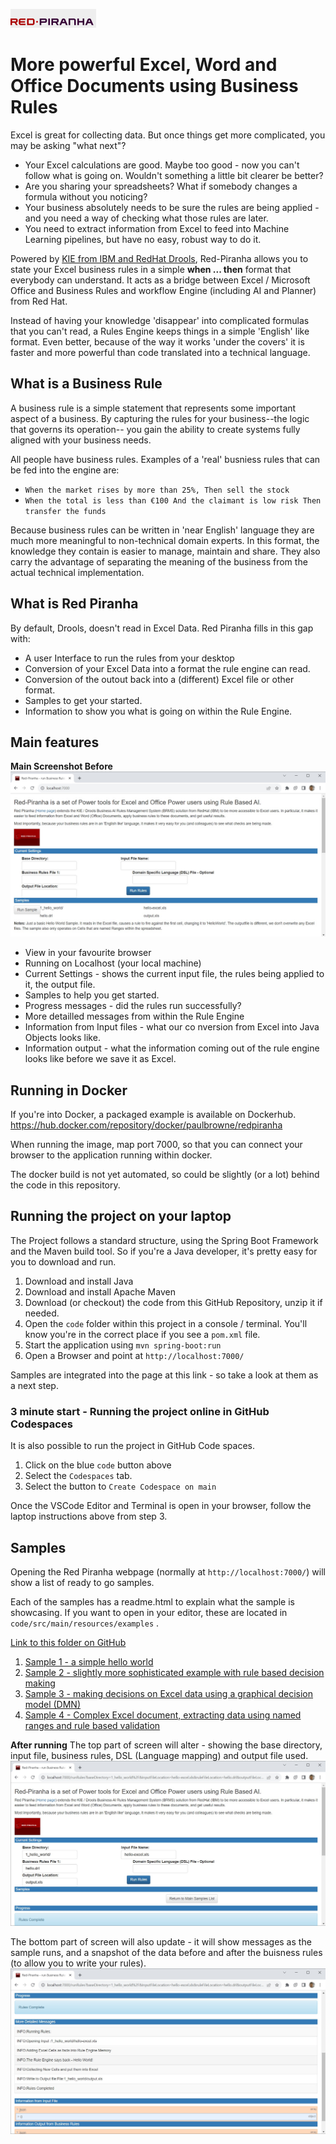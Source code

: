 
![Red Piranha Logo](/site/images/top/02.gif)

# More powerful Excel, Word and Office Documents using Business Rules

Excel is great for collecting data. But once things get more complicated, you may be asking "what next"?

* Your Excel calculations are good. Maybe too good - now you can't follow what is going on. Wouldn't something a little bit clearer be better?
* Are you sharing your spreadsheets? What if somebody changes a formula without you noticing?
* Your business absolutely needs to be sure the rules are being applied - and you need a way of checking what those rules are later.
* You need to extract information from Excel to feed into Machine Learning pipelines, but have no easy, robust way to do it.

Powered by [KIE from IBM and RedHat Drools](https://incubator.apache.org/clutch/kie.html), Red-Piranha allows you to state your Excel business rules in a simple **when ... then** format that everybody can understand.  It acts as a bridge between Excel / Microsoft Office and Business Rules and workflow Engine (including AI and Planner) from Red Hat.

Instead of having your knowledge 'disappear' into complicated formulas that you can't read, a Rules Engine keeps things in a simple 'English' like format. Even better, because of the way it works 'under the covers' it is faster and more powerful than code translated into a technical language.

## What is a Business Rule

A business rule is a simple statement that represents some important aspect of a business. By capturing the rules for your business--the logic that governs its operation-- you gain the ability to create systems fully aligned with your business needs.

All people have business rules. Examples of a 'real' busniess rules that can be fed into the engine are:

* `When the market rises by more than 25%, Then sell the stock`
* `When the total is less than €100 And the claimant is low risk Then transfer the funds`

Because business rules can be written in 'near English' language they are much more meaningful to non-technical domain experts. In this format, the knowledge they contain is easier to manage, maintain and share. They also carry the advantage of separating the meaning of the business from the actual technical implementation.

## What is Red Piranha

By default, Drools,  doesn't read in Excel Data. Red Piranha fills in this gap with:

* A user Interface to run the rules from your desktop
* Conversion of your Excel Data into a format the rule engine can read.
* Conversion of the outout back into a (different) Excel file or other format.
* Samples to get your started.
* Information to show you what is going on within the Rule Engine.

## Main features 

**Main Screenshot Before**
![Red Piranha Screenshot](/images/main-screenshot-before.jpg)


* View in your favourite browser
* Running on Localhost (your local machine)
* Current Settings - shows the current input file, the rules being applied to it, the output file.
* Samples to help you get started.
* Progress messages - did the rules run successfully?
* More detailled messages from within the Rule Engine
* Information from Input files - what our co
nversion from Excel into Java Objects looks like.
* Information output - what the information coming out of the rule engine looks like before we save it as Excel.

## Running in Docker
If you're into Docker, a packaged example is available on Dockerhub.
https://hub.docker.com/repository/docker/paulbrowne/redpiranha

When running the image, map port 7000, so that you can connect your browser to the application running within docker.

The docker build is not yet automated, so could be slightly (or a lot) behind the code in this repository.

## Running the project on your laptop 

The Project follows a standard structure, using the Spring Boot Framework and the Maven build tool. So if you're a Java developer, it's pretty easy for you to download and run.

1. Download and install Java
1. Download and install Apache Maven
1. Download (or checkout) the code from this GitHub Repository, unzip it if needed.
1. Open the `code` folder within this project in a console / terminal. You'll know you're in the correct place if you see a `pom.xml` file. 
1. Start the application using  `mvn spring-boot:run`
1. Open a Browser and point at `http://localhost:7000/`

Samples are integrated into the page at this link - so take a look at them as a next step.

### 3 minute start - Running the project online in GitHub Codespaces

It is also possible to run the project in GitHub Code spaces.
1. Click on the blue `code` button above
1. Select the `Codespaces` tab.
1. Select the button to `Create Codespace on main`

Once the VSCode Editor and Terminal is open in your browser, follow the laptop instructions above from step 3.


## Samples

Opening the Red Piranha webpage (normally at `http://localhost:7000/`) will show a list of ready to go samples.

Each of the samples has a readme.html to explain what the sample is showcasing. If you want to open in your editor, these are located in `code/src/main/resources/examples` . 

[Link to this folder on GitHub](https://github.com/firstpartners-net/red-piranha/tree/main/code/src/main/resources/examples/1_hello_world)

1. [Sample 1 - a simple hello world](https://github.com/firstpartners-net/red-piranha/tree/main/code/src/main/resources/examples/1_hello_world)
1. [Sample 2 - slightly more sophisticated example with rule based decision making](https://github.com/firstpartners-net/red-piranha/tree/main/code/src/main/resources/examples/2_chocolate-factory)
1. [Sample 3 - making decisions on Excel data using a graphical decision model (DMN) ](https://github.com/firstpartners-net/red-piranha/tree/main/code/src/main/resources/examples/3_simple_dmn)
1. [Sample 4 - Complex Excel document, extracting data using named ranges and rule based validation](https://github.com/firstpartners-net/red-piranha/tree/main/code/src/main/resources/examples/4_complex_excel)

**After running**
The top part of screen will alter - showing the base directory, input file, business rules, DSL (Language mapping) and output file used.
![Red Piranha Screenshot](/images/main-screenshot-after.jpg)


The bottom part of screen will also update - it will show messages as the sample runs, and a snapshot of the data before and after the buisness rules (to allow you to write your rules).
![Red Piranha Screenshot](/images/main-screenshot-after-2.jpg)








